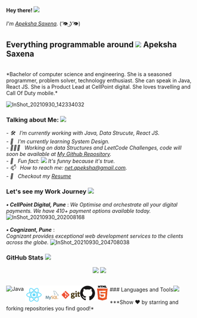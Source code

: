 <h4> Hey there! <img src="https://user-images.githubusercontent.com/28886101/135488255-403e3c02-1bdc-4582-b856-d18403ca647e.gif" width="30px"></h4>

*I'm [Apeksha Saxena](https://github.com/saxenaapeksha).* ( ͡👁️ ͜ʖ ͡👁️)

## Everything programmable around <img src="https://user-images.githubusercontent.com/28886101/135498712-19c780b1-a99f-4725-a42c-4f3a60532078.jpeg" width="70px"> Apeksha Saxena  
<br>
*Bachelor of computer science and engineering. She is a seasoned programmer, problem solver, technology enthusiast. She can speak in Java, React JS. She is a Product Lead at CellPoint digital. She loves travelling and Call Of Duty mobile.*

![InShot_20210930_142334032](https://user-images.githubusercontent.com/28886101/135451873-68cb968e-b53c-49b7-9b12-1e84e8e8666c.jpg)
<br>

### Talking about Me: <img src="https://user-images.githubusercontent.com/28886101/135500059-eaf6a670-5471-4344-a9b7-da38a5d916e1.jpg" width="50px">

*- 🛠 &nbsp; I’m currently working with Java, Data Strucute, React JS. <br>*
*- 🚀 &nbsp; I'm currently learning System Design.<br>*
*- 👨🏻‍💻 &nbsp; Working on data Structures and LeetCode Challenges, code will soon be available at [My Github Repository](https://github.com/saxenaapeksha/saxenaapeksha/edit/main/docs/index.md).<br>*
*- 👾 &nbsp; Fun fact: <img src="https://user-images.githubusercontent.com/28886101/135493599-6b2c0975-87a8-4aec-bf8c-a257d883767b.png" width="50px"> It's funny because it's true.<br>*
*- 📫 &nbsp; How to reach me: net.apeksha@gmail.com.<br>*
*- 📝 &nbsp; Checkout my [Resume](https://github.com/saxenaapeksha/saxenaapeksha/files/7261112/Apeksha.Resume.pdf)<br>*


### Let's see my Work Journey <img src="https://user-images.githubusercontent.com/28886101/135499236-eb842a05-d43d-4515-aad5-d0f1fc8b853d.jpg" width="50px">

***• CellPoint Digital, Pune*** : 
*We Optimise and orchestrate all your digital payments. We have 410+ payment options available today.*
![InShot_20210930_202008168](https://user-images.githubusercontent.com/28886101/135478979-4d2faa41-5ae3-4223-8002-41c610c4baf1.jpg)
<br>
<br>
***• Cognizant, Pune*** : 
<br>
*Cognizant provides exceptional web development services to the clients across the globe.*
![InShot_20210930_204708038](https://user-images.githubusercontent.com/28886101/135483843-7a31a93e-963a-4a32-bbf6-44be18d41fdb.jpg)


### GitHub Stats <img src="https://user-images.githubusercontent.com/28886101/135500682-6c57450e-26ac-490a-883b-f85b4f7cb3dd.png" width="50px">

<p align="center">
  <img src="https://github-readme-stats.vercel.app/api?username=saxenaapeksha&count_private=true&show_icons=true&theme=dracula&line_height=33">
  <img src="https://github-readme-stats.vercel.app/api/top-langs/?username=saxenaapeksha&count_private=true&hide=html,scss,,ejs&theme=dracula&line_height=10">
</p>

<br>
### Languages and Tools<img src="https://user-images.githubusercontent.com/28886101/135501066-81b44baf-4792-45e4-9797-f9e66ffa3a43.png" width="50px">
<img align="left" alt="Java" width="50px" src="https://user-images.githubusercontent.com/28886101/135459117-25364758-9dc2-4b44-9618-03dd839d91d0.gif" />
<img align="left" alt="React" width="50px" src="https://raw.githubusercontent.com/github/explore/80688e429a7d4ef2fca1e82350fe8e3517d3494d/topics/react/react.png" />
<img align="left" alt="MySQL" width="50px" src="https://raw.githubusercontent.com/github/explore/80688e429a7d4ef2fca1e82350fe8e3517d3494d/topics/mysql/mysql.png" />
<img align="left" alt="Git" width="50px" src="https://raw.githubusercontent.com/github/explore/80688e429a7d4ef2fca1e82350fe8e3517d3494d/topics/git/git.png" />
<img align="left" alt="GitHub" width="40px" src="https://raw.githubusercontent.com/github/explore/78df643247d429f6cc873026c0622819ad797942/topics/github/github.png" />
<img align="left" alt="HTML5" width="40px" src="https://raw.githubusercontent.com/github/explore/80688e429a7d4ef2fca1e82350fe8e3517d3494d/topics/html/html.png" />

<br>

<br>
***Show ❤️ by starring and forking repositories you find good!*
